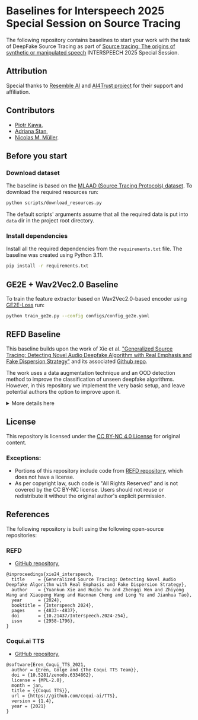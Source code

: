 # Baselines for Interspeech 2025 Special Session on Source Tracing 

The following repository contains baselines to start your work with the task of DeepFake Source Tracing as 
part of [Source tracing: The origins of synthetic or manipulated speech](https://www.interspeech2025.org/special-sessions) INTERSPEECH 2025 Special Session.

## Attribution

Special thanks to [Resemble AI](https://www.resemble.ai) and [AI4Trust project](https://ai4trust.eu/) for their support and affiliation.

## Contributors
 - [Piotr Kawa](https://github.com/piotrkawa),
 - [Adriana Stan](https://github.com/adrianastan),
 - [Nicolas M. Müller](https://github.com/mueller91).


## Before you start

### Download dataset

The baseline is based on the [MLAAD (Source Tracing Protocols) dataset](https://deepfake-total.com/sourcetracing).
To download the required resources run:
```bash
python scripts/download_resources.py
```

The default scripts' arguments assume that all the required data is put into `data` dir in the project root directory.

### Install dependencies

Install all the required dependencies from the `requirements.txt` file. The baseline was created using Python 3.11.
```bash
pip install -r requirements.txt
```


## GE2E + Wav2Vec2.0 Baseline

To train the feature extractor based on Wav2Vec2.0-based encoder using [GE2E-Loss](https://arxiv.org/pdf/1710.10467) run:
```bash
python train_ge2e.py --config configs/config_ge2e.yaml
```


## REFD Baseline

This baseline builds upon the work of Xie et al. ["Generalized Source Tracing: Detecting Novel Audio Deepfake Algorithm 
with Real Emphasis and Fake Dispersion Strategy"](https://arxiv.org/abs/2406.03240) and its associated [Github repo](https://github.com/xieyuankun/REFD/).

The work uses a data augmentation technique and an OOD detection method to improve the classification of unseen
deepfake algorithms. However, in this repository we implement the very basic setup, and leave potential 
authors the option to improve upon it. 


<details>
  <summary>More details here</summary>


### Download data augmentation datasets


For the required data augmentation step you will need the [MUSAN](https://www.openslr.org/17/) and [RIRS_NOISES](https://www.openslr.org/28/) datasets.



### Step 1. Data augmentation and feature extraction

The first step of the tool reads the original MLAAD data, augments it with random noise and RIR and extracts
the `wav2vec2-base` features needed to train the AASIST model.  Additional parameters can be set from the script,
such as max length, model, etc. 

```bash
python scripts/preprocess_dataset.py
```

Output will be written to `exp/preprocess_wav2vec2-base/`. You can change the path in the script. 

### Step 2. Train a AASIST model on top of the wav2vec2-base features

Using the augmented features, we then train an AASIST model for 30 epochs. The model is able to classify the samples
with respect to the source system. The class assignment will be written to `exp/label_assignment.txt`.

```bash
python train_refd.py
```

### Step 3. Get the classification metrics for the known (in-domain) classes

Given the trained model stored in `exp/trained_models/`, we can now compute its accuracy over known classes (those
seen during training time).

```bash
python scripts/get_classification_metrics.py
```

The script will limit the data in the `dev` and `eval` sets to the samples which are from the known systems 
(i.e. those also present in the training data) and compute their classification metrics.

### Step 4. Run the OOD detector and evaluate it

```bash
python scripts/ood_detector.py --feature_extraction_step
```
The script builds an NSD OOD detector as described in the original paper. The OOD detector is based on the hidden states and logits of the AASIST model. It first extracts all this info from the trained model and stores it in separate dicts. It then loads the training data and determines the in-domain scores. 

It then computes the scores for the development set. Based on these scores for which we know the OOD class assignments
it determines the EER and associated threshold. The computed threshold is then used for providing the 
classification into OOD and known systems metrics for the evaluation data. 

The baseline results at this point is a 63% EER with an F1-score of 0.31 for the eval data. 

</details>


## License
This repository is licensed under the [CC BY-NC 4.0 License](https://creativecommons.org/licenses/by-nc/4.0/) for original content.


### Exceptions:
- Portions of this repository include code from [REFD repository](https://github.com/xieyuankun/REFD/), which does not have a license.
- As per copyright law, such code is "All Rights Reserved" and is not covered by the CC BY-NC license. Users should not reuse or redistribute it without the original author's explicit permission.


## References
The following repository is built using the following open-source repositories:


### REFD
* [GitHub repository](https://github.com/xieyuankun/REFD),
```
@inproceedings{xie24_interspeech,
  title     = {Generalized Source Tracing: Detecting Novel Audio Deepfake Algorithm with Real Emphasis and Fake Dispersion Strategy},
  author    = {Yuankun Xie and Ruibo Fu and Zhengqi Wen and Zhiyong Wang and Xiaopeng Wang and Haonnan Cheng and Long Ye and Jianhua Tao},
  year      = {2024},
  booktitle = {Interspeech 2024},
  pages     = {4833--4837},
  doi       = {10.21437/Interspeech.2024-254},
  issn      = {2958-1796},
}
```


### Coqui.ai TTS
* [GitHub repository](https://github.com/coqui-ai/TTS),

```
@software{Eren_Coqui_TTS_2021,
  author = {Eren, Gölge and {The Coqui TTS Team}},
  doi = {10.5281/zenodo.6334862},
  license = {MPL-2.0},
  month = jan,
  title = {{Coqui TTS}},
  url = {https://github.com/coqui-ai/TTS},
  version = {1.4},
  year = {2021}
}
```
